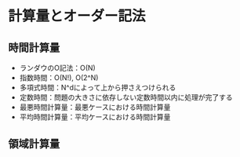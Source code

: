 # 計算量とオーダー記法
## 時間計算量
- ランダウのO記法：O(N)
- 指数時間：O(N!), O(2^N)
- 多項式時間：N^dによって上から押さえつけられる
- 定数時間：問題の大きさに依存しない定数時間以内に処理が完了する
- 最悪時間計算量：最悪ケースにおける時間計算量
- 平均時間計算量：平均ケースにおける時間計算量
## 領域計算量
